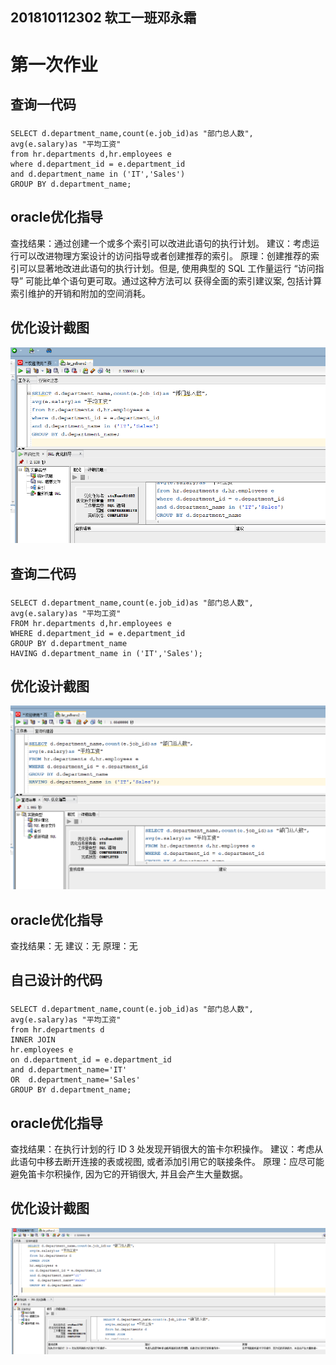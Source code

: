 ## 201810112302 软工一班邓永霜
# 第一次作业
## 查询一代码
### 
    SELECT d.department_name,count(e.job_id)as "部门总人数",
	avg(e.salary)as "平均工资"
	from hr.departments d,hr.employees e
	where d.department_id = e.department_id
	and d.department_name in ('IT','Sales')
	GROUP BY d.department_name;

## oracle优化指导
查找结果：通过创建一个或多个索引可以改进此语句的执行计划。
建议：考虑运行可以改进物理方案设计的访问指导或者创建推荐的索引。
原理：创建推荐的索引可以显著地改进此语句的执行计划。但是, 使用典型的 SQL 工作量运行 “访问指导” 可能比单个语句更可取。通过这种方法可以 获得全面的索引建议案, 包括计算索引维护的开销和附加的空间消耗。
## 优化设计截图
![Image text](1.png)
## 查询二代码
### 
    SELECT d.department_name,count(e.job_id)as "部门总人数",
    avg(e.salary)as "平均工资" 
    FROM hr.departments d,hr.employees e
    WHERE d.department_id = e.department_id
    GROUP BY d.department_name
    HAVING d.department_name in ('IT','Sales');
## 优化设计截图
![Image text](2.png)
## oracle优化指导
查找结果：无
建议：无
原理：无
## 自己设计的代码
### 
    SELECT d.department_name,count(e.job_id)as "部门总人数",
	avg(e.salary)as "平均工资"
	from hr.departments d
    INNER JOIN
    hr.employees e
	on d.department_id = e.department_id
	and d.department_name='IT'
    OR  d.department_name='Sales'
	GROUP BY d.department_name;
## oracle优化指导
查找结果：在执行计划的行 ID 3 处发现开销很大的笛卡尔积操作。
建议：考虑从此语句中移去断开连接的表或视图, 或者添加引用它的联接条件。
原理：应尽可能避免笛卡尔积操作, 因为它的开销很大, 并且会产生大量数据。

## 优化设计截图
![Image text](own.png)
